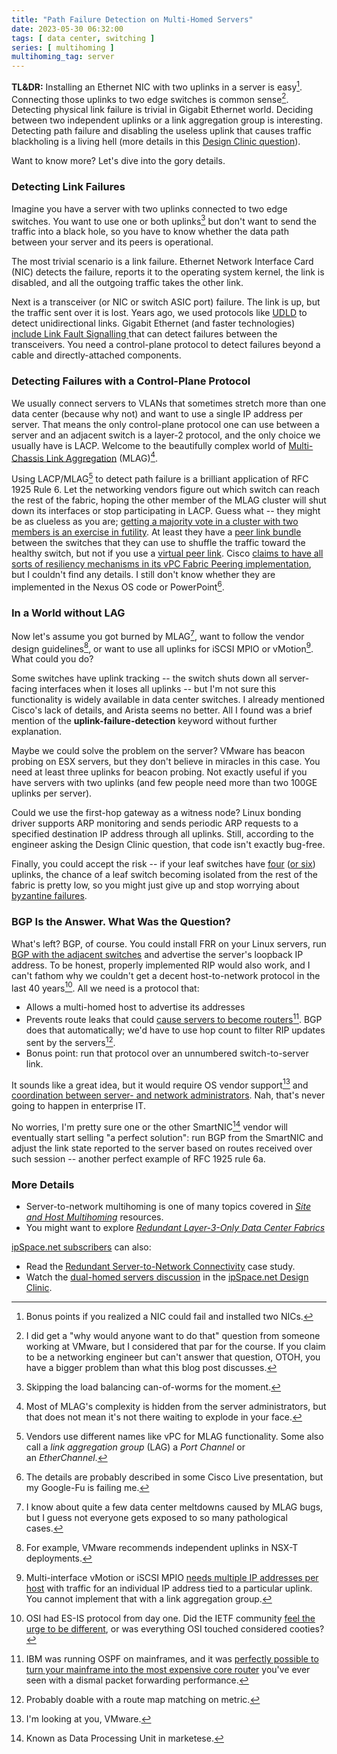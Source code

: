 ```yaml
---
title: "Path Failure Detection on Multi-Homed Servers"
date: 2023-05-30 06:32:00
tags: [ data center, switching ]
series: [ multihoming ]
multihoming_tag: server
---
```

**TL&DR:** Installing an Ethernet NIC with two uplinks in a server is easy[^2NIC]. Connecting those uplinks to two edge switches is common sense[^VMW]. Detecting physical link failure is trivial in Gigabit Ethernet world. Deciding between two independent uplinks or a link aggregation group is interesting. Detecting path failure and disabling the useless uplink that causes traffic blackholing is a living hell (more details in this [Design Clinic question](https://designclinic.ipspace.net/topic/dual-homing-hosts/)).

[^2NIC]: Bonus points if you realized a NIC could fail and installed two NICs.

[^VMW]: I did get a "why would anyone want to do that" question from someone working at VMware, but I considered that par for the course. If you claim to be a networking engineer but can't answer that question, OTOH, you have a bigger problem than what this blog post discusses.

Want to know more? Let's dive into the gory details.
<!--more-->
### Detecting Link Failures

Imagine you have a server with two uplinks connected to two edge switches. You want to use one or both uplinks[^SLB] but don't want to send the traffic into a black hole, so you have to know whether the data path between your server and its peers is operational.

[^SLB]: Skipping the load balancing can-of-worms for the moment.

The most trivial scenario is a link failure. Ethernet Network Interface Card (NIC) detects the failure, reports it to the operating system kernel, the link is disabled, and all the outgoing traffic takes the other link.

Next is a transceiver (or NIC or switch ASIC port) failure. The link is up, but the traffic sent over it is lost. Years ago, we used protocols like [UDLD](/2012/09/do-we-need-lacp-and-udld.html) to detect unidirectional links. Gigabit Ethernet (and faster technologies) [include Link Fault Signalling ](/2020/11/detecting-network-failure.html)that can detect failures between the transceivers. You need a control-plane protocol to detect failures beyond a cable and directly-attached components.

### Detecting Failures with a Control-Plane Protocol

We usually connect servers to VLANs that sometimes stretch more than one data center (because why not) and want to use a single IP address per server. That means the only control-plane protocol one can use between a server and an adjacent switch is a layer-2 protocol, and the only choice we usually have is LACP. Welcome to the beautifully complex world of [Multi-Chassis Link Aggregation](/series/mlag.html) (MLAG)[^HC].

[^HC]: Most of MLAG's complexity is hidden from the server administrators, but that does not mean it's not there waiting to explode in your face.

Using LACP/MLAG[^MLON] to detect path failure is a brilliant application of RFC 1925 Rule 6. Let the networking vendors figure out which switch can reach the rest of the fabric, hoping the other member of the MLAG cluster will shut down its interfaces or stop participating in LACP. Guess what -- they might be as clueless as you are; [getting a majority vote in a cluster with two members is an exercise in futility](/2017/01/never-take-two-chronometers-to-sea.html). At least they have a [peer link bundle](/2022/06/mlag-deep-dive-overview.html) between the switches that they can use to shuffle the traffic toward the healthy switch, but not if you use a [virtual peer link](/2023/05/mlag-without-peer-link.html). Cisco [claims to have all sorts of resiliency mechanisms in its vPC Fabric Peering implementation](https://www.cisco.com/c/en/us/td/docs/dcn/nx-os/nexus9000/103x/configuration/vxlan/cisco-nexus-9000-series-nx-os-vxlan-configuration-guide-release-103x/m_configuring_vpc_fabric_peering_93x.html), but I couldn't find any details. I still don't know whether they are implemented in the Nexus OS code or PowerPoint[^CLP].

[^MLON]: Vendors use different names like vPC for MLAG functionality. Some also call a *link aggregation group* (LAG) a *Port Channel* or an *EtherChannel*.

[^CLP]: The details are probably described in some Cisco Live presentation, but my Google-Fu is failing me.

### In a World without LAG

Now let's assume you got burned by MLAG[^DCMD], want to follow the vendor design guidelines[^VDG], or want to use all uplinks for iSCSI MPIO or vMotion[^VMLG]. What could you do?

[^DCMD]: I know about quite a few data center meltdowns caused by MLAG bugs, but I guess not everyone gets exposed to so many pathological cases.

[^VDG]: For example, VMware recommends independent uplinks in NSX-T deployments.

[^VMLG]: Multi-interface vMotion or iSCSI MPIO [needs multiple IP addresses per host](/kb/Layer3Fabrics/20-apps.html) with traffic for an individual IP address tied to a particular uplink. You cannot implement that with a link aggregation group.

Some switches have uplink tracking -- the switch shuts down all server-facing interfaces when it loses all uplinks -- but I'm not sure this functionality is widely available in data center switches. I already mentioned Cisco's lack of details, and Arista seems no better. All I found was a brief mention of the **uplink-failure-detection** keyword without further explanation.

Maybe we could solve the problem on the server? VMware has beacon probing on ESX servers, but they don't believe in miracles in this case. You need at least three uplinks for beacon probing. Not exactly useful if you have servers with two uplinks (and few people need more than two 100GE uplinks per server).

Could we use the first-hop gateway as a witness node? Linux bonding driver supports ARP monitoring and sends periodic ARP requests to a specified destination IP address through all uplinks. Still, according to the engineer asking the Design Clinic question, that code isn't exactly bug-free.

Finally, you could accept the risk -- if your leaf switches have  [four](/2023/03/leaf-spine-theory-reality.html) ([or six](/2023/03/leaf-switches-four-uplinks.html)) uplinks, the chance of a leaf switch becoming isolated from the rest of the fabric is pretty low, so you might just give up and stop worrying about [byzantine failures](https://en.wikipedia.org/wiki/Byzantine_fault).

### BGP Is the Answer. What Was the Question?

What's left? BGP, of course. You could install FRR on your Linux servers, run [BGP with the adjacent switches](/2016/02/running-bgp-on-servers.html) and advertise the server's loopback IP address. To be honest, properly implemented RIP would also work, and I can't fathom why we couldn't get a decent host-to-network protocol in the last 40 years[^ESIS]. All we need is a protocol that:

-   Allows a multi-homed host to advertise its addresses
-   Prevents route leaks that could [cause servers to become routers](/2016/09/why-would-i-use-bgp-and-not-ospf.html)[^IBM]. BGP does that automatically; we'd have to use hop count to filter RIP updates sent by the servers[^NHC].
-   Bonus point: run that protocol over an unnumbered switch-to-server link.

[^ESIS]: OSI had ES-IS protocol from day one. Did the IETF community [feel the urge to be different](/2016/11/could-you-use-is-is-instead-of-bgp-for.html), or was everything OSI touched considered cooties?

[^IBM]: IBM was running OSPF on mainframes, and it was [perfectly possible to turn your mainframe into the most expensive core router](/2016/03/dont-run-ospf-with-your-customers.html) you've ever seen with a dismal packet forwarding performance.

[^NHC]: Probably doable with a route map matching on metric.

It sounds like a great idea, but it would require OS vendor support[^VMF] and [coordination between server- and network administrators](/2016/03/sysadmins-shouldnt-be-involved-with.html). Nah, that's never going to happen in enterprise IT.

No worries, I'm pretty sure one or the other SmartNIC[^DPU] vendor will eventually start selling "a perfect solution": run BGP from the SmartNIC and adjust the link state reported to the server based on routes received over such session -- another perfect example of RFC 1925 rule 6a.

[^VMF]: I'm looking at you, VMware.

[^DPU]: Known as Data Processing Unit in marketese.

### More Details

* Server-to-network multihoming is one of many topics covered in  _[Site and Host Multihoming](/series/multihoming.html)_ resources.
* You might want to explore _[Redundant Layer-3-Only Data Center Fabrics](/kb/Layer3Fabrics/)_

[ipSpace.net subscribers](https://www.ipspace.net/Subscription/) can also:

* Read the [Redundant Server-to-Network Connectivity](https://www.ipspace.net/Redundant_Server-to-Network_Connectivity) case study.
* Watch the [dual-homed servers discussion](https://my.ipspace.net/bin/get/Design/21.12.03%20-%20Multi-Homed%20Servers.mp4?doccode=Design) in the [ipSpace.net Design Clinic](https://www.ipspace.net/IpSpace.net_Design_Clinic).
